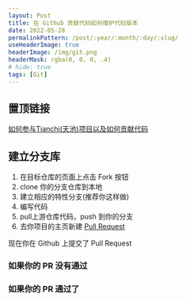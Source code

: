 ```yaml
---
layout: Post
title: 在 Github 贡献代码如何维护代码版本
date: 2022-05-28
permalinkPattern: /post/:year/:month/:day/:slug/
useHeaderImage: true
headerImage: /img/git.png
headerMask: rgba(0, 0, 0, .4)
# hide: true
tags: [Git]
---
```


## 置顶链接

[如何参与Tianchi(天池)项目以及如何贡献代码](http://www.qtcn.org/bbs/simple/?t53628.html)

<!-- [Mr.Hope - Git](https://mrhope.site/software/git) -->

## 建立分支库

1. 在目标仓库的页面上点击 Fork 按钮
2. clone 你的分支仓库到本地
3. 建立相应的特性分支(推荐你这样做)
4. 编写代码
5. pull上游仓库代码，push 到你的分支
6. 去你项目的主页新建 [Pull Request](https://docs.github.com/cn/pull-requests/)

现在你在 Github 上提交了 Pull Request

### 如果你的 PR 没有通过

### 如果你的 PR 通过了
